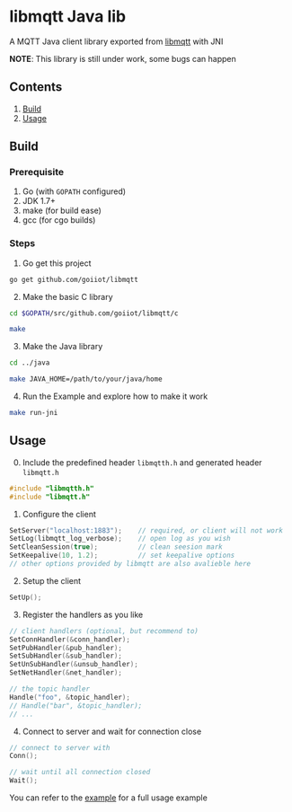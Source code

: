 # libmqtt Java lib

A MQTT Java client library exported from [libmqtt](https://github.com/goiiot/libmqtt) with JNI

__NOTE__: This library is still under work, some bugs can happen

## Contents

1. [Build](#build)
1. [Usage](#usage)

## Build

### Prerequisite

1. Go (with `GOPATH` configured)
1. JDK 1.7+
1. make (for build ease)
1. gcc (for cgo builds)

### Steps

1. Go get this project

```bash
go get github.com/goiiot/libmqtt
```

2. Make the basic C library

```bash
cd $GOPATH/src/github.com/goiiot/libmqtt/c

make
```

3. Make the Java library

```bash
cd ../java

make JAVA_HOME=/path/to/your/java/home
```

4. Run the Example and explore how to make it work

```bash
make run-jni
```


## Usage

0. Include the predefined header `libmqtth.h` and generated header `libmqtt.h`

```c
#include "libmqtth.h"
#include "libmqtt.h"
```

1. Configure the client

```c
SetServer("localhost:1883");    // required, or client will not work
SetLog(libmqtt_log_verbose);    // open log as you wish
SetCleanSession(true);          // clean seesion mark
SetKeepalive(10, 1.2);          // set keepalive options
// other options provided by libmqtt are also avalieble here
```

2. Setup the client

```c
SetUp();
```

3. Register the handlers as you like

```c
// client handlers (optional, but recommend to)
SetConnHandler(&conn_handler);
SetPubHandler(&pub_handler);
SetSubHandler(&sub_handler);
SetUnSubHandler(&unsub_handler);
SetNetHandler(&net_handler);

// the topic handler
Handle("foo", &topic_handler);
// Handle("bar", &topic_handler);
// ...
```

4. Connect to server and wait for connection close

```c
// connect to server with
Conn();

// wait until all connection closed
Wait();
```

You can refer to the [example](./example/) for a full usage example
